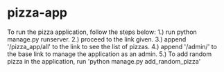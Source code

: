 # pizza-app
To run the pizza application, follow the steps below:
1.) run python manage.py runserver.
2.) proceed to the link given.
3.) append '/pizza_app/all' to the link to see the list of pizzas.
4.) append '/admin/' to the base link to manage the application as an admin.
5.) To add random pizza in the application, run 'python manage.py add_random_pizza'